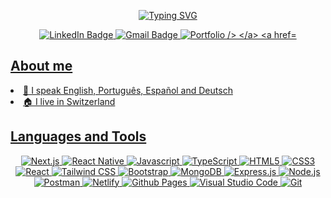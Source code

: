 <div id="badges" align="center">
    <p>
      <a href="https://git.io/typing-svg"><img src="https://readme-typing-svg.demolab.com?font=Roboto+Mono&size=25&pause=1000&color=F9A826&center=true&width=500&height=40&lines=Hi!+I'm+Thalita++;and+I'm+a+Full-Stack+Developer" alt="Typing SVG" />
    </p>
    <a href="https://www.linkedin.com/in/thalitadosreis/">
      <img src="https://img.shields.io/badge/LinkedIn-blue?style=for-the-badge&logo=linkedin&logoColor=white" alt="LinkedIn Badge" />
    </a>
    <a href="mailto:dosreistha@gmail.com">
      <img src="https://img.shields.io/badge/Gmail-D14836?style=for-the-badge&logo=gmail&logoColor=white" alt="Gmail Badge" />
    </a> 
    <a href="https://dosreis-portfolio.netlify.app/" >
      <img src="https://img.shields.io/badge/Portfolio-F7A41D.svg?&style=for-the-badge&logoColor=white" alt="Portfolio />
    </a>
    <a href="#" />
</div>

## About me
<li> 💬 I speak English, Português, Español and Deutsch </li>
<li> 🏠 I live in Switzerland </li>
                                                                                                       
## Languages and Tools
<div id="badges" align="center">
	<img src="https://img.shields.io/badge/next%20js-000000?style=for-the-badge&logo=nextdotjs&logoColor=white" alt="Next.js" />
	<img src="https://img.shields.io/badge/React_Native-20232A?style=for-the-badge&logo=react&logoColor=61DAFB" alt="React Native" />
	<img src="https://img.shields.io/badge/javascript-%23323330.svg?style=for-the-badge&logo=javascript&logoColor=%23F7DF1E" alt="Javascript" />
	<img src="https://img.shields.io/badge/TypeScript-007ACC?style=for-the-badge&logo=typescript&logoColor=white" alt="TypeScript" />
	<img src="https://img.shields.io/badge/html5-%23E34F26.svg?style=for-the-badge&logo=html5&logoColor=white" alt="HTML5" />
	<img src="https://img.shields.io/badge/css3-%231572B6.svg?style=for-the-badge&logo=css3&logoColor=white" alt="CSS3" />
	<img src="https://img.shields.io/badge/react-%2320232a.svg?style=for-the-badge&logo=react&logoColor=%2361DAFB" alt="React" />
	<img src='https://img.shields.io/badge/Tailwind_CSS-38B2AC?style=for-the-badge&logo=tailwind-css&logoColor=white' alt="Tailwind CSS" />
	<img src="https://img.shields.io/badge/bootstrap-%23563D7C.svg?style=for-the-badge&logo=bootstrap&logoColor=white" alt="Bootstrap" />
	<img src="https://img.shields.io/badge/MongoDB-%234ea94b.svg?style=for-the-badge&logo=mongodb&logoColor=white" alt="MongoDB" />
	<img src="https://img.shields.io/badge/express.js-%23404d59.svg?style=for-the-badge&logo=express&logoColor=%2361DAFB" alt="Express.js" />
	<img src="https://img.shields.io/badge/node.js-6DA55F?style=for-the-badge&logo=node.js&logoColor=white" alt="Node.js" />
	<img src="https://img.shields.io/badge/Postman-FF6C37?style=for-the-badge&logo=postman&logoColor=white" alt="Postman" />
	<img src="https://img.shields.io/badge/netlify-%23000000.svg?style=for-the-badge&logo=netlify&logoColor=#00C7B7" alt="Netlify" />
	<img src="https://img.shields.io/badge/github%20pages-%23121011.svg?style=for-the-badge&logo=github&logoColor=white" alt="Github Pages" />
	<img src="https://img.shields.io/badge/Visual%20Studio%20Code-0078d7.svg?style=for-the-badge&logo=visual-studio-code&logoColor=white" alt="Visual Studio Code" />
	<img src="https://img.shields.io/badge/git-%23F05033.svg?style=for-the-badge&logo=git&logoColor=white" alt="Git" />
</div>
